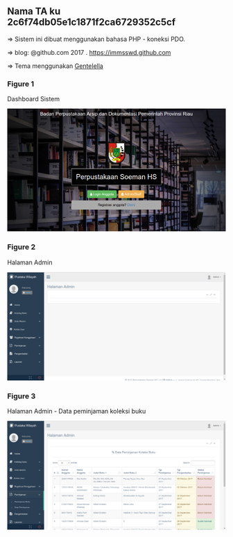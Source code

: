 ## Nama TA ku 2c6f74db05e1c1871f2ca6729352c5cf

=> Sistem ini dibuat menggunakan bahasa PHP - koneksi PDO.

=> blog: @github.com 2017 . https://immsswd.github.com

=> Tema menggunakan [Gentelella](https://github.com/puikinsh/gentelella)

### Figure 1
Dashboard Sistem


![fig1](/admin/public/images/ta3.png)


### Figure 2
Halaman Admin


![fig2](/admin/public/images/ta1.png)


### Figure 3
Halaman Admin - Data peminjaman koleksi buku


![fig3](/admin/public/images/ta2.png)